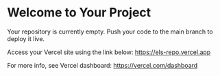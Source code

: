 # Welcome to Your Project

Your repository is currently empty. Push your code to the main branch to deploy it live.

Access your Vercel site using the link below:
https://els-repo.vercel.app

For more info, see Vercel dashboard: https://vercel.com/dashboard